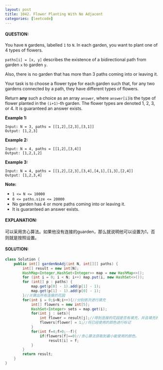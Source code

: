 ```yaml
---
layout: post
title: 1042. Flower Planting With No Adjacent
categories: [leetcode]
---
```


#### QUESTION:

You have `N` gardens, labelled `1` to `N`.  In each garden, you want to plant one of 4 types of flowers.

`paths[i] = [x, y]` describes the existence of a bidirectional path from garden `x` to garden `y`.

Also, there is no garden that has more than 3 paths coming into or leaving it.

Your task is to choose a flower type for each garden such that, for any two gardens connected by a path, they have different types of flowers.

Return **any** such a choice as an array `answer`, where `answer[i]`is the type of flower planted in the `(i+1)`-th garden.  The flower types are denoted 1, 2, 3, or 4.  It is guaranteed an answer exists.

**Example 1:**

```
Input: N = 3, paths = [[1,2],[2,3],[3,1]]
Output: [1,2,3]
```

**Example 2:**

```
Input: N = 4, paths = [[1,2],[3,4]]
Output: [1,2,1,2]
```

**Example 3:**

```
Input: N = 4, paths = [[1,2],[2,3],[3,4],[4,1],[1,3],[2,4]]
Output: [1,2,3,4]
```

**Note:**

- `1 <= N <= 10000`
- `0 <= paths.size <= 20000`
- No garden has 4 or more paths coming into or leaving it.
- It is guaranteed an answer exists.

#### EXPLANATION:

可以采用贪心算法。如果他没有连接的guarden，那么就说明他可以设置为1，否则就是按照设置。

#### SOLUTION:

```java
class Solution {
    public int[] gardenNoAdj(int N, int[][] paths) {
        int[] result = new int[N];
        HashMap<Integer,HashSet<Integer>> map = new HashMap<>();
        for (int i = 0; i < N; i++) map.put(i, new HashSet<>());
        for (int[] p : paths) {
            map.get(p[0] - 1).add(p[1] - 1);
            map.get(p[1] - 1).add(p[0] - 1);
        }//计算出所有连接的花园
        for(int i = 0;i<N;i++){//分别依次进行填充
            int[] flowers = new int[5];
            HashSet<Integer> sets = map.get(i);
            for(int j : sets){
                int flower = result[j];//得到连接的花园是否有填充，并且填充的颜色是什么。
                flowers[flower] = 1;//将已经使用的颜色进行标记
            }
            for(int f=4;f>0;--f){
                if(flowers[f]==0)//贪心算法获取到最小能使用的颜色。
                    result[i] = f;
            }
        }
        return result;
    }
}
```

